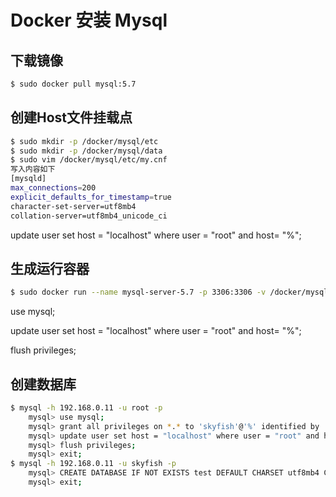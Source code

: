 # Docker 安装 Mysql

## 下载镜像
```bash
$ sudo docker pull mysql:5.7
```

## 创建Host文件挂载点
```bash
$ sudo mkdir -p /docker/mysql/etc
$ sudo mkdir -p /docker/mysql/data
$ sudo vim /docker/mysql/etc/my.cnf
写入内容如下
[mysqld]
max_connections=200
explicit_defaults_for_timestamp=true
character-set-server=utf8mb4
collation-server=utf8mb4_unicode_ci
```


update user set host = "localhost" where user = "root" and host= "%";

## 生成运行容器
```bash
$ sudo docker run --name mysql-server-5.7 -p 3306:3306 -v /docker/mysql/etc/my.cnf:/etc/mysql/my.cnf -v /docker/mysql/data:/var/lib/mysql -e MYSQL_ROOT_PASSWORD=123456 -d --restart always mysql:5.7
```

use mysql;

update user set host = "localhost" where user = "root" and host= "%";

flush privileges;

## 创建数据库
```bash
$ mysql -h 192.168.0.11 -u root -p
	mysql> use mysql;
	mysql> grant all privileges on *.* to 'skyfish'@'%' identified by '123456';
	mysql> update user set host = "localhost" where user = "root" and host= "%";
	mysql> flush privileges;
	mysql> exit;
$ mysql -h 192.168.0.11 -u skyfish -p	
	mysql> CREATE DATABASE IF NOT EXISTS test DEFAULT CHARSET utf8mb4 COLLATE utf8mb4_unicode_ci;
	mysql> exit;
```

